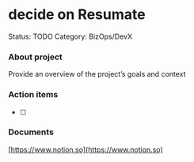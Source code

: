 # decide on Resumate

Status: TODO
Category: BizOps/DevX

### About project

Provide an overview of the project’s goals and context

### Action items

- [ ]  

### Documents

[https://www.notion.so](https://www.notion.so)